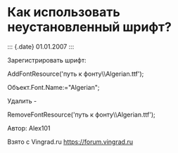 Как использовать неустановленный шрифт?
=======================================

::: {.date}
01.01.2007
:::

Зарегистрировать шрифт:

AddFontResource(\'путь к фонту\\\\Algerian.ttf\');

Объект.Font.Name:=\"Algerian\";

Удалить -

RemoveFontResource(\'путь к фонту\\\\Algerian.ttf\');

Автор: Alex101

Взято с Vingrad.ru <https://forum.vingrad.ru>
